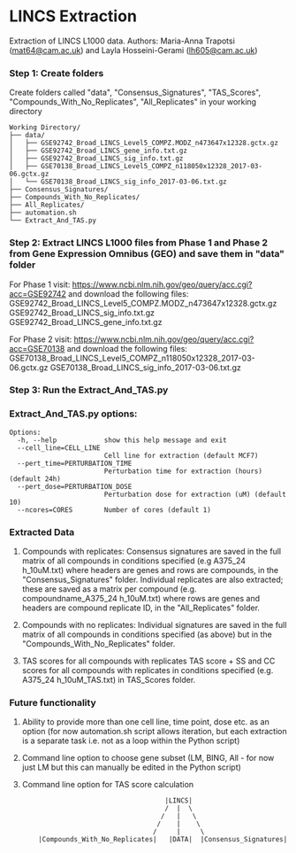 # LINCS Extraction
 Extraction of LINCS L1000 data.
 Authors: Maria-Anna Trapotsi (mat64@cam.ac.uk) and Layla Hosseini-Gerami (lh605@cam.ac.uk)

### Step 1: Create folders
Create folders called "data", "Consensus_Signatures", "TAS_Scores", "Compounds_With_No_Replicates", "All_Replicates" in your working directory

 ```
Working Directory/
├── data/
│   ├── GSE92742_Broad_LINCS_Level5_COMPZ.MODZ_n473647x12328.gctx.gz
│   ├── GSE92742_Broad_LINCS_gene_info.txt.gz
│   ├── GSE92742_Broad_LINCS_sig_info.txt.gz 
│   ├── GSE70138_Broad_LINCS_Level5_COMPZ_n118050x12328_2017-03-06.gctx.gz
│   └── GSE70138_Broad_LINCS_sig_info_2017-03-06.txt.gz
├── Consensus_Signatures/
├── Compounds_With_No_Replicates/
├── All_Replicates/
├── automation.sh
└── Extract_And_TAS.py
```

### Step 2: Extract LINCS L1000 files from Phase 1 and Phase 2 from Gene Expression Omnibus (GEO) and save them in "data" folder
For Phase 1 visit:
https://www.ncbi.nlm.nih.gov/geo/query/acc.cgi?acc=GSE92742
and download the following files:
GSE92742_Broad_LINCS_Level5_COMPZ.MODZ_n473647x12328.gctx.gz
GSE92742_Broad_LINCS_sig_info.txt.gz
GSE92742_Broad_LINCS_gene_info.txt.gz

For Phase 2 visit:
https://www.ncbi.nlm.nih.gov/geo/query/acc.cgi?acc=GSE70138
and download the following files:
GSE70138_Broad_LINCS_Level5_COMPZ_n118050x12328_2017-03-06.gctx.gz
GSE70138_Broad_LINCS_sig_info_2017-03-06.txt.gz

### Step 3: Run the Extract_And_TAS.py

### Extract_And_TAS.py options:

```
Options:
  -h, --help            show this help message and exit
  --cell_line=CELL_LINE
                        Cell line for extraction (default MCF7)
  --pert_time=PERTURBATION_TIME
                        Perturbation time for extraction (hours) (default 24h)
  --pert_dose=PERTURBATION_DOSE
                        Perturbation dose for extraction (uM) (default 10)
  --ncores=CORES        Number of cores (default 1)
 ```
  
 ### Extracted Data
 1. Compounds with replicates: 
Consensus signatures are saved in the full matrix of all compounds in conditions specified (e.g A375_24 h_10uM.txt) where headers are genes and rows are compounds, in the "Consensus_Signatures" folder.
Individual replicates are also extracted; these are saved as a matrix per compound (e.g. compoundname_A375_24 h_10uM.txt) where rows are genes and headers are compound replicate ID, in the "All_Replicates" folder.

2. Compounds with no replicates:
Individual signatures are saved in the full matrix of all compounds in conditions specified (as above) but in the "Compounds_With_No_Replicates" folder.

3. TAS scores for all compounds with replicates
TAS score + SS and CC scores for all compounds with replicates in conditions specified (e.g. A375_24 h_10uM_TAS.txt) in TAS_Scores folder.

### Future functionality
1. Ability to provide more than one cell line, time point, dose etc. as an option (for now automation.sh script allows iteration, but each extraction is a separate task i.e. not as a loop within the Python script)
2. Command line option to choose gene subset (LM, BING, All - for now just LM but this can manually be edited in the Python script)
3. Command line option for TAS score calculation



                           
                                           |LINCS|
                                           /  |  \
                                          /   |   \
                                         /    |    \
                                        /     |     \
           |Compounds_With_No_Replicates|   |DATA|  |Consensus_Signatures|
                                           
                           
